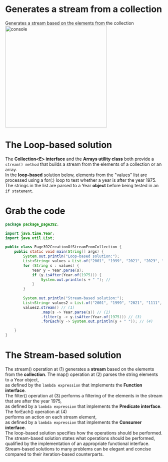 # Generates a stream from a collection
Generates a stream based on the elements from the collection<br>
<img width="325" alt="console" src="https://github.com/danielurra/generates-a-stream-from-a-collection/assets/51704179/ff25d083-32e6-4549-aa47-9f9e703fc97c"><br>
# The Loop-based solution
The **Collection\<E\> interface** and the **Arrays utility class** both provide a `stream() method` that builds a stream from the elements of a collection or an array.<br>
In the **loop-based** solution below, elements from the "values" list are processed using a for(:) loop to test whether a year is after the year 1975.<br>
The strings in the list are parsed to a Year **object** before being tested in an `if statement`.<br>
# Grab the code
```java
package package_page392;

import java.time.Year;
import java.util.List;

public class Page392CreationOfStreamFromCollection {
	public static void main(String[] args) {
		System.out.println("Loop-based solution:");
		List<String> values = List.of("2001", "1999", "2021", "2023", "2024", "1978");
		for (String s : values) {
			Year y = Year.parse(s);
			if (y.isAfter(Year.of(1975))) {
				System.out.println(s + " "); //
			}
		}
		
		System.out.println("Stream-based solution:");
		List<String> values2 = List.of("2001", "1999", "2021", "1111", "1112", "1113");
		values2.stream() // (1)
				.map(s -> Year.parse(s)) // (2)
				.filter(y -> y.isAfter(Year.of(1975))) // (3)
				.forEach(y -> System.out.println(y + " ")); // (4)

	}
}
```
# The Stream-based solution
The stream() operation at (1) generates a **stream** based on the elements from the **collection**. The map() operation at (2) parses the string elements to a Year object,<br>
as defined by the `lambda expression` that implements the **Function interface**.<br>
The filter() operation at (3) performs a filtering of the elements in the stream that are after the year 1975, <br>
as defined by a `lambda expression` that implements the **Predicate interface**.<br>
The forEach() operation at (4)<br> performs an action on each stream element,<br>
as defined by a `lambda expression` that implements the **Consumer interface**.<br>
The loop-based solution specifies how the operations should be performed.<br>
The stream-based solution states what operations should be performed, qualified by the implementation of an appropriate functional interface.<br>
Stream-based solutions to many problems can be elegant and concise compared to their iteration-based counterparts.<br>
